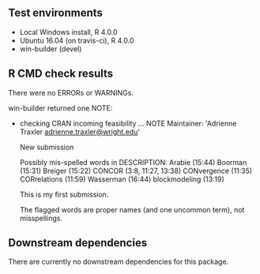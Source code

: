 ## Test environments
* Local Windows install, R 4.0.0
* Ubuntu 16.04 (on travis-ci), R 4.0.0
* win-builder (devel)

## R CMD check results
There were no ERRORs or WARNINGs. 

win-builder returned one NOTE:

* checking CRAN incoming feasibility ... NOTE
  Maintainer: 'Adrienne Traxler <adrienne.traxler@wright.edu>'

  New submission

  Possibly mis-spelled words in DESCRIPTION:
    Arabie (15:44)
    Boorman (15:31)
    Breiger (15:22)
    CONCOR (3:8, 11:27, 13:38)
    CONvergence (11:35)
    CORrelations (11:59)
    Wasserman (16:44)
    blockmodeling (13:19)
  
  
  This is my first submission. 
  
  The flagged words are proper names (and one uncommon term), not misspellings.


## Downstream dependencies
There are currently no downstream dependencies for this package.
